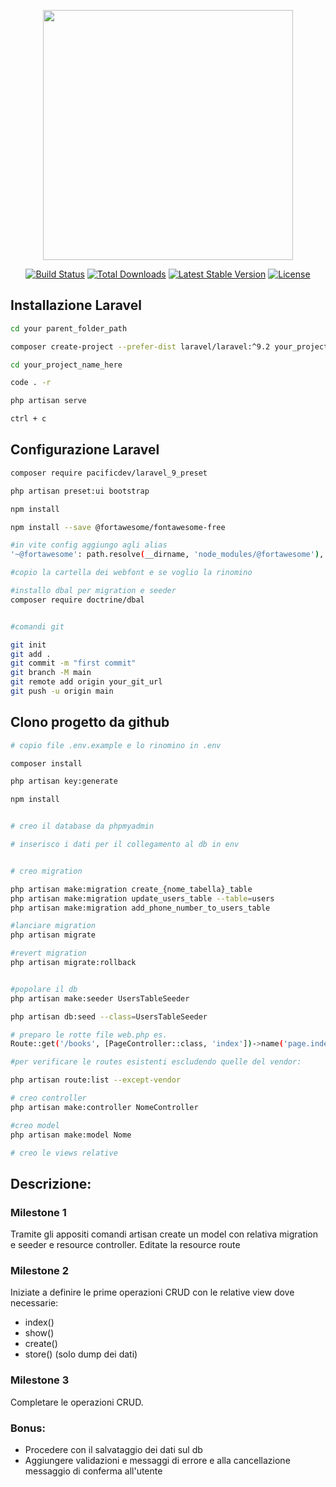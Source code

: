 <p align="center"><a href="https://laravel.com" target="_blank"><img src="https://raw.githubusercontent.com/laravel/art/master/logo-lockup/5%20SVG/2%20CMYK/1%20Full%20Color/laravel-logolockup-cmyk-red.svg" width="400"></a></p>

<p align="center">
<a href="https://travis-ci.org/laravel/framework"><img src="https://travis-ci.org/laravel/framework.svg" alt="Build Status"></a>
<a href="https://packagist.org/packages/laravel/framework"><img src="https://img.shields.io/packagist/dt/laravel/framework" alt="Total Downloads"></a>
<a href="https://packagist.org/packages/laravel/framework"><img src="https://img.shields.io/packagist/v/laravel/framework" alt="Latest Stable Version"></a>
<a href="https://packagist.org/packages/laravel/framework"><img src="https://img.shields.io/packagist/l/laravel/framework" alt="License"></a>
</p>

## Installazione Laravel

```bash
cd your parent_folder_path

composer create-project --prefer-dist laravel/laravel:^9.2 your_project_name_here

cd your_project_name_here

code . -r

php artisan serve

ctrl + c

```
## Configurazione Laravel
```bash
composer require pacificdev/laravel_9_preset

php artisan preset:ui bootstrap

npm install

npm install --save @fortawesome/fontawesome-free

#in vite config aggiungo agli alias
'~@fortawesome': path.resolve(__dirname, 'node_modules/@fortawesome'),

#copio la cartella dei webfont e se voglio la rinomino

#installo dbal per migration e seeder
composer require doctrine/dbal


#comandi git

git init
git add .
git commit -m "first commit"
git branch -M main
git remote add origin your_git_url 
git push -u origin main


```
## Clono progetto da github 

```bash
# copio file .env.example e lo rinomino in .env

composer install

php artisan key:generate

npm install


# creo il database da phpmyadmin

# inserisco i dati per il collegamento al db in env


# creo migration

php artisan make:migration create_{nome_tabella}_table 
php artisan make:migration update_users_table --table=users
php artisan make:migration add_phone_number_to_users_table  

#lanciare migration
php artisan migrate

#revert migration
php artisan migrate:rollback


#popolare il db
php artisan make:seeder UsersTableSeeder

php artisan db:seed --class=UsersTableSeeder

# preparo le rotte file web.php es. 
Route::get('/books', [PageController::class, 'index'])->name('page.index');

#per verificare le routes esistenti escludendo quelle del vendor:

php artisan route:list --except-vendor

# creo controller
php artisan make:controller NomeController

#creo model
php artisan make:model Nome

# creo le views relative


```
## Descrizione:

### Milestone 1
Tramite gli appositi comandi artisan create un model con relativa migration e seeder e resource controller.
Editate la resource route
### Milestone 2
Iniziate a definire le prime operazioni CRUD con le relative view dove necessarie:
- index()
- show()
- create()
- store() (solo dump dei dati)

### Milestone 3
Completare le operazioni CRUD.

### Bonus:
- Procedere con il salvataggio dei dati sul db
- Aggiungere validazioni e messaggi di errore e alla cancellazione messaggio di conferma all'utente